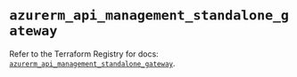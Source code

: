# `azurerm_api_management_standalone_gateway`

Refer to the Terraform Registry for docs: [`azurerm_api_management_standalone_gateway`](https://registry.terraform.io/providers/hashicorp/azurerm/4.42.0/docs/resources/api_management_standalone_gateway).
